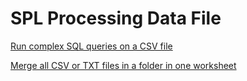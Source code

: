 # SPL Processing Data File

[Run complex SQL queries on a CSV file](run-sql-over-csv&xls.md)

[Merge all CSV or TXT files in a folder in one worksheet]()
